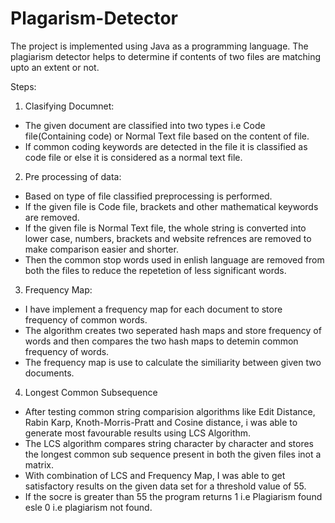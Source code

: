 # Plagarism-Detector

The project is implemented using Java as a programming language. The plagiarism detector helps to determine if contents of two files are matching upto an extent or not. 

Steps:

1. Clasifying Documnet:
- The given document are classified into two types i.e Code file(Containing code) or Normal Text file based on the content of file.
- If common coding keywords are detected in the file it is classified as code file or else it is considered as a normal text file.

2. Pre processing of data:
- Based on type of file classified preprocessing is performed.
- If the given file is Code file, brackets and other mathematical keywords are removed.
- If the given file is Normal Text file, the whole string is converted into lower case, numbers, brackets and website refrences are removed to make comparison easier and shorter.
- Then the common stop words used in enlish language are removed from both the files to reduce the repetetion of less significant words.

3. Frequency Map:
- I have implement a frequency map for each document to store frequency of common words.
- The algorithm creates two seperated hash maps and store frequency of words and then compares the two hash maps to detemin common frequency of words.
- The frequency map is use to calculate the similiarity between given two documents.

4. Longest Common Subsequence 
- After testing common string comparision algorithms like Edit Distance, Rabin Karp, Knoth-Morris-Pratt and Cosine distance, i was able to generate most favourable results using LCS Algorithm.
- The LCS algorithm compares string character by character and stores the longest common sub sequence present in both the given files inot a matrix.
- With combination of LCS and Frequency Map, I was able to get satisfactory results on the given data set for a threshold value of 55.
- If the socre is greater than 55 the program returns 1 i.e Plagiarism found esle 0 i.e plagiarism not found. 
